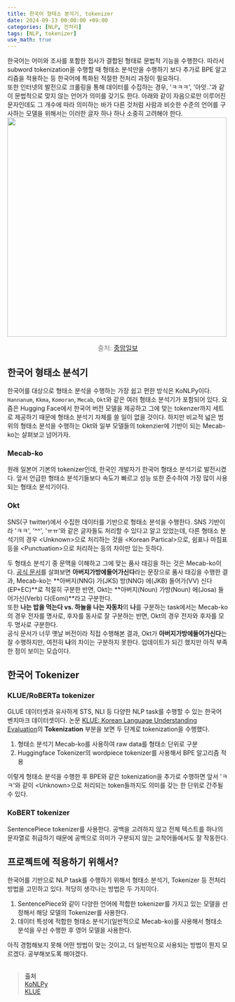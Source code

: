 ```yaml
---
title: 한국어 형태소 분석기, tokenizer
date: 2024-09-13 00:00:00 +09:00
categories: [NLP, 전처리]
tags: [NLP, tokenizer]
use_math: true
---
```


한국어는 어미와 조사를 포함한 접사가 결합된 형태로 문법적 기능을 수행한다. 따라서 subword tokenization을 수행할 때 형태소 분석만을 수행하기 보다 추가로 BPE 알고리즘을 적용하는 등 한국어에 특화된 적절한 전처리 과정이 필요하다.  
또한 인터넷의 발전으로 크롤링을 통해 데이터를 수집하는 경우, 'ㅋㅋㅋ', '아앗..'과 같이 문법적으로 맞지 않는 언어가 의미를 갖기도 한다. 아래와 같이 자음으로만 이루어진 문자인데도 그 개수에 따라 의미하는 바가 다른 것처럼 사람과 비슷한 수준의 언어를 구사하는 모델을 위해서는 이러한 글자 하나 하나 소중히 고려해야 한다.  
<img src="/assets/img/korean_lol.jpg" width="500">  
<figcaption style="text-align:center; font-size:15px; color:#808080; margin-top:0px">출처: <a href="https://www.chosun.com/site/data/html_dir/2020/04/10/2020041002782.html">중앙일보</a></figcaption>  

## 한국어 형태소 분석기
한국어를 대상으로 형태소 분석을 수행하는 가장 쉽고 편한 방식은 KoNLPy이다. `Hannanum`, `Kkma`, `Komoran`, `Mecab`, `Okt`와 같은 여러 형태소 분석기가 포함되어 있다. 요즘은 Hugging Face에서 한국어 버전 모델을 제공하고 그에 맞는 tokenzer까지 세트로 제공하기 때문에 형태소 분석기 자체를 쓸 일이 없을 것이다. 하지만 비교적 넓은 범위의 형태소 분석을 수행하는 Okt와 일부 모델들의 tokenzier에 기반이 되는 Mecab-ko는 살펴보고 넘어가자.

### Mecab-ko
원래 일본어 기본의 tokenizer인데, 한국인 개발자가 한국어 형태소 분석기로 발전시켰다. 앞서 언급한 형태소 분석기들보다 속도가 빠르고 성능 또한 준수하여 가장 많이 사용되는 형태소 분석기이다.

### Okt
SNS(구 twitter)에서 수집한 데이터를 기반으로 형태소 분석을 수행한다. SNS 기반이라 'ㅋㅋ', '^^', 'ㅠㅠ'와 같은 글자들도 처리할 수 있다고 알고 있었는데, 다른 형태소 분석기의 경우 \<Unknown>으로 처리하는 것을 \<Korean Partical>으로, 쉼표나 마침표 등을 \<Punctuation>으로 처리하는 등의 차이만 있는 듯하다.  

두 형태소 분석기 중 문맥을 이해하고 그에 맞는 품사 태깅을 하는 것은 Mecab-ko이다. [공식 문서](https://konlpy.org/ko/latest/morph/#comparison-between-pos-tagging-classes)를 살펴보면 **아버지가방에들어가신다**라는 문장으로 품사 태깅을 수행한 결과, Mecab-ko는 **아버지(NNG) 가(JKS) 방(NNG) 에(JKB) 들어가(VV) 신다(EP+EC)**로 적절히 구분한 반면, Okt는 **아버지(Noun) 가방(Noun) 에(Josa) 들어가신(Verb) 다(Eomi)**라고 구분한다.  
또한 **나는 밥을 먹는다 vs. 하늘을 나는 자동차**의 **나**를 구분하는 task에서는 Mecab-ko의 경우 전자를 명사로, 후자를 동사로 잘 구분하는 반면, Okt의 경우 전자와 후자를 모두 명사로 구분한다.  
공식 문서가 너무 옛날 버전이라 직접 수행해본 결과, Okt가 **아버지가방에들어가신다**는 잘 수행하지만, 여전히 **나**의 차이는 구분하지 못한다. 업데이트가 되긴 했지만 아직 부족한 점이 보이는 모습이다.

## 한국어 Tokenizer

### KLUE/RoBERTa tokenizer
GLUE 데이터셋과 유사하게 STS, NLI 등 다양한 NLP task를 수행할 수 있는 한국어 벤치마크 데이터셋이다. 논문 [KLUE: Korean Language Understanding Evaluation](https://arxiv.org/pdf/2105.09680)의 **Tokenization** 부분을 보면 두 단계로 tokenization을 수행했다.  
1. 형태소 분석기 Mecab-ko를 사용하여 raw data를 형태소 단위로 구분  
2. Huggingface Tokenizer의 wordpiece tokenizer를 사용해서 BPE 알고리즘 적용  

이렇게 형태소 분석을 수행한 후 BPE와 같은 tokenization을 추가로 수행하면 앞서 'ㅋㅋ'와 같이 \<Unknown>으로 처리되는 token들까지도 의미를 갖는 한 단위로 간주될 수 있다.

### KoBERT tokenizer
SentencePiece tokenizer를 사용한다. 공백을 고려하지 않고 전체 텍스트를 하나의 문자열로 취급하기 때문에 공백으로 의미가 구분되지 않는 교착어들에서도 잘 작동한다.  

## 프로젝트에 적용하기 위해서?
한국어를 기반으로 NLP task를 수행하기 위해서 형태소 분석기, Tokenizer 등 전처리 방법을 고민하고 있다. 적당히 생각나는 방법은 두 가지이다.  
1. SentencePiece와 같이 다양한 언어에 적합한 tokenizer를 가지고 있는 모델을 선정해서 해당 모델의 Tokenizer를 사용한다.  
2. 데이터 특성에 적합한 형태소 분석기(일반적으로 Mecab-ko)를 사용해서 형태소 분석을 우선 수행한 후 영어 모델을 사용한다.  

아직 경험해보지 못해 어떤 방법이 맞는 것이고, 더 일반적으로 사용되는 방법이 뭔지 모르겠다. 공부해보도록 해야겠다.
<br><br>
> **출처**  
[KoNLPy](https://konlpy.org/ko/latest/morph/#comparison-between-pos-tagging-classes)  
[KLUE](https://arxiv.org/pdf/2105.09680)
